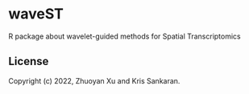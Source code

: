 # waveST
R package about wavelet-guided methods for Spatial Transcriptomics


## License
Copyright (c) 2022, Zhuoyan Xu and Kris Sankaran.

